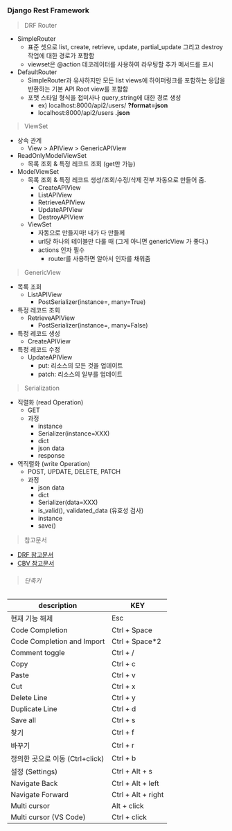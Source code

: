 ### Django Rest Framework

>  DRF Router
- SimpleRouter
  - 표준 셋으로 list, create, retrieve, update, partial_update 그리고 destroy 작업에 대한 경로가 포함함
  - viewset은 @action 데코레이터를 사용하여 라우팅할 추가 메서드를 표시
- DefaultRouter
  - SimpleRouter과 유사하지만 모든 list views에 하이퍼링크를 포함하는 응답을 반환하는 기본 API Root view를 포함함
  - 포맷 스타일 형식을 접미사나 query_string에 대한 경로 생성
    - ex) localhost:8000/api2/users/ **?format=json**
    - localhost:8000/api2/users **.json**

> ViewSet
- 상속 관계
  - View > APIView > GenericAPIView
- ReadOnlyModelViewSet
  - 목록 조회 & 특정 레코드 조회 (get만 가능)
- ModelViewSet
  - 목록 조회 & 특정 레코드 생성/조회/수정/삭제 전부 자동으로 만들어 줌.
    - CreateAPIView
    - ListAPIView
    - RetrieveAPIView
    - UpdateAPIView
    - DestroyAPIView
  - ViewSet
    - 자동으로 만들지마! 내가 다 만들께
    - url당 하나의 테이블만 다룰 때 (그게 아니면 genericView 가 좋다.)
    - actions 인자 필수
      - router를 사용하면 알아서 인자를 채워줌

> GenericView
- 목록 조회
  - ListAPIView
    - PostSerializer(instance=, many=True)
- 특정 레코드 조회
  - RetrieveAPIView
    - PostSerializer(instance=, many=False)
- 특정 레코드 생성
  - CreateAPIView
- 특정 레코드 수정
  - UpdateAPIView
    - put: 리소스의 모든 것을 업데이트
    - patch: 리소스의 일부를 업데이트

> Serialization
- 직렬화 (read Operation)
  - GET
  - 과정
    - instance
    - Serializer(instance=XXX)
    - dict
    - json data
    - response
- 역직렬화 (write Operation)
  - POST, UPDATE, DELETE, PATCH
  - 과정
    - json data
    - dict
    - Serializer(data=XXX)
    - is_valid(), validated_data (유효성 검사)
    - instance
    - save()

> 참고문서
- [DRF 참고문서](https://www.cdrf.co/)
- [CBV 참고문서](https://ccbv.co.uk/)

> ###### 단축키
| description                  	 | KEY            	 |
|---------------------------------|------------------|
| 현재 기능 해제                  	 | Esc            	 |
| Code Completion                 	 | Ctrl + Space   	 |
| Code Completion and Import      	 | Ctrl + Space*2 	 |
| Comment toggle                  	 | Ctrl + /       	 |
| Copy                            	 | Ctrl + c       	 |
| Paste                           	 | Ctrl + v       	 |
| Cut                             	 | Ctrl + x       	 |
| Delete Line                     	 | Ctrl + y       	 |
| Duplicate Line                  	 | Ctrl + d       	 |
| Save all                        	 | Ctrl + s       	 |
| 찾기                            	 | Ctrl + f       	 |
| 바꾸기                          	  | Ctrl + r       	 |
| 정의한 곳으로 이동 (Ctrl+click) 	       | Ctrl + b       	 |
| 설정 (Settings)                 	| Ctrl + Alt + s     	|
| Navigate Back                   	| Ctrl + Alt + left  	|
| Navigate Forward                	| Ctrl + Alt + right 	|
| Multi cursor                    	| Alt + click        	|
| Multi cursor (VS Code)          	| Ctrl + click       	|


